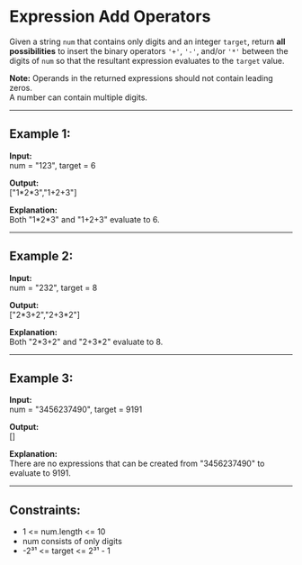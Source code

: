 # Expression Add Operators

Given a string `num` that contains only digits and an integer `target`, return **all possibilities** to insert the binary operators `'+'`, `'-'`, and/or `'*'` between the digits of `num` so that the resultant expression evaluates to the `target` value.

**Note:** Operands in the returned expressions should not contain leading zeros.  
A number can contain multiple digits.

---

## Example 1:

**Input:**  
num = "123", target = 6

**Output:**  
["1\*2\*3","1+2+3"]

**Explanation:**  
Both "1\*2\*3" and "1+2+3" evaluate to 6.

---

## Example 2:

**Input:**  
num = "232", target = 8

**Output:**  
["2\*3+2","2+3\*2"]

**Explanation:**  
Both "2\*3+2" and "2+3\*2" evaluate to 8.

---

## Example 3:

**Input:**  
num = "3456237490", target = 9191

**Output:**  
[]

**Explanation:**  
There are no expressions that can be created from "3456237490" to evaluate to 9191.

---

## Constraints:

- 1 <= num.length <= 10
- num consists of only digits
- -2³¹ <= target <= 2³¹ - 1
